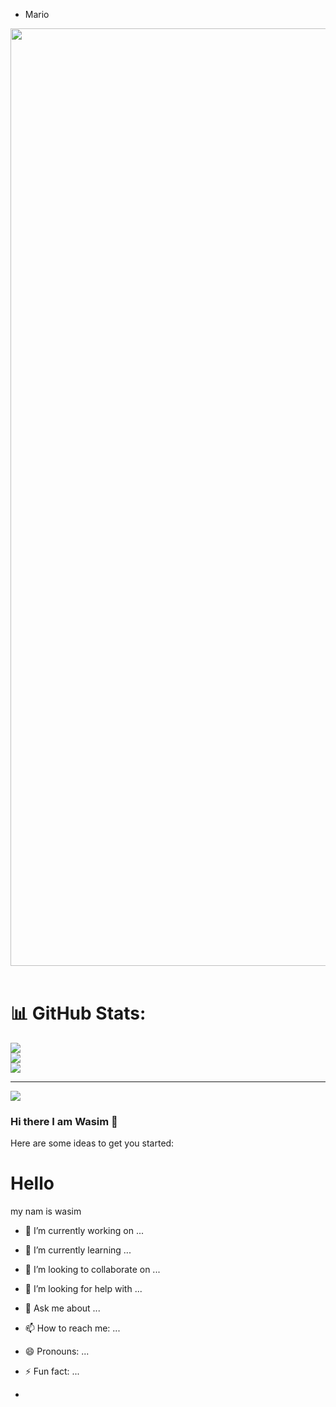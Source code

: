
- Mario
<img src="https://user-images.githubusercontent.com/74038190/225813708-98b745f2-7d22-48cf-9150-083f1b00d6c9.gif" width="1500">
<br><br>
  
# 📊 GitHub Stats:
![](https://github-readme-stats.vercel.app/api?username=yes&theme=dark&hide_border=false&include_all_commits=false&count_private=false)<br/>
![](https://github-readme-streak-stats.herokuapp.com/?user=yes&theme=dark&hide_border=false)<br/>
![](https://github-readme-stats.vercel.app/api/top-langs/?username=yes&theme=dark&hide_border=false&include_all_commits=false&count_private=false&layout=compact)

---
[![](https://visitcount.itsvg.in/api?id=yes&icon=0&color=0)](https://visitcount.itsvg.in)

<!-- Proudly created with GPRM ( https://gprm.itsvg.in ) -->


### Hi there I am Wasim 👋
Here are some ideas to get you started:


# Hello 

 my nam is wasim


- 🔭 I’m currently working on ...
- 🌱 I’m currently learning ...
- 👯 I’m looking to collaborate on ...
- 🤔 I’m looking for help with ...
- 💬 Ask me about ...
- 📫 How to reach me: ...
- 😄 Pronouns: ...
- ⚡ Fun fact: ...

- 

